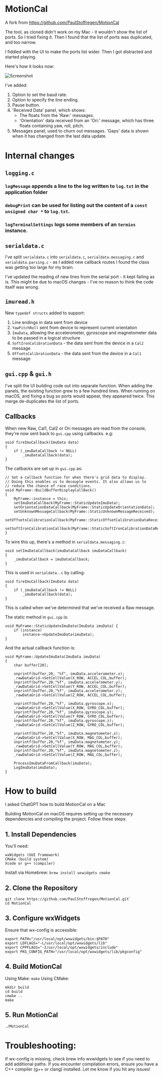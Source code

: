 # MotionCal
A fork from https://github.com/PaulStoffregen/MotionCal

The tool, as cloned didn't work on my Mac - it wouldn't show the list of ports. So I tried fixing it. Then I found that the list of ports was duplicated, and too narrow. 

I fiddled with the UI to make the ports list wider. Then I got distracted and started playing. 

Here's how it looks now:

![Screenshot](NewUI.jpg)

I've added:
1) Option to set the baud rate. 
2) Option to specify the line ending.
3) Pause button.
4) 'Received Data' panel, which shows:
   * The floats from the 'Raw:' messages.
   * 'Orientation' data received from an 'Ori:' message, which has three floats containing yaw, roll, pitch.
6) Messages panel, used to churn out messages. 'Gaps' data is shown when it has changed from the last data update.

# Internal changes
## `logging.c`
### `logMessage` appends a line to the log written to `log.txt` in the application folder
### `debugPrint` can be used for listing out the content of a `const unsigned char *` to `log.txt`. 
### `logTerminalSettings` logs some members of an `termios` instance. 

## `serialdata.c`
I've split `serialdata.c` into `serialdata.c`, `serialdata.messaging.c` and `serialdata.parsing.c` - as I added new callback routes I found the class was getting too large for my brain.

I've updated the reading of new lines from the serial port - it kept failing as is. This might be due to macOS changes - I've no reason to think the code itself was wrong.

## `imuread.h`
New `typedef structs` added to support:
1) Line endings in data sent from device
2) `YawPitchRoll` sent from device to represent current orientation
3) `ImuData`, allowing the accelerometer, gyroscope and magnetometer data to be passed in a logical structure
4) `SoftIronCalibrationData` - the data sent from the device in a `Cal2` message
5) `OffsetsCalibrationData` - the data sent from the device in a `Cal1` message

## `gui.cpp` & `gui.h`
I've split the UI building code out into separate function. When adding the panels, the existing function grew to a few hundred lines.
When running on macOS, and fixing a bug so ports would appear, they appeared twice. This merge de-duplicates the list of ports. 

## Callbacks

When new Raw, Cal1, Cal2 or Ori messages are read from the console, they're now sent back to `gui.cpp` using callbacks. e.g:

```
void fireImuCallback(ImuData data)
{
    if (_imuDataCallback != NULL)
        _imuDataCallback(data);
}
```

The callbacks are set up in `gui.cpp` as:
```
// Set a callback function for when there's grid data to display.
// Doing this enables us to decouple events. It also allows us to 
// reduce the chance of race conditions.
void MyFrame::BuildBufferDisplayCallBack()
{
    MyFrame::instance = this;
    setImuDataCallback(MyFrame::StaticUpdateImuData);
    setOrientationDataCallback(MyFrame::StaticUpdateOrientationData);
    setUnknownMessageCallback(MyFrame::StaticUnknownMessageReceived);
    setOffsetsCalibrationCallback(MyFrame::StaticOffsetCalibrationDataReceived);
    setSoftIronCalibrationCallback(MyFrame::StaticSoftIronCalibrationDataReceived);
}
```

To wire this up, there's a method in `serialdata.messaging.c`: 
```
void setImuDataCallback(imuDataCallback imuDataCallback)
{
    _imuDataCallback = imuDataCallback;
}
```

This is used in `serialdata..c` by calling:
```
void fireImuCallback(ImuData data)
{
    if (_imuDataCallback != NULL)
        _imuDataCallback(data);
}
```

This is called when we've determined that we've received a Raw message.


The static method in `gui.cpp` is:
```
void MyFrame::StaticUpdateImuData(ImuData imuData) {
    if (instance) 
        instance->UpdateImuData(imuData);
}
```

And the actual callback function is:
```
void MyFrame::UpdateImuData(ImuData imuData)
{
    char buffer[20];

    snprintf(buffer,20, "%f", imuData.accelerometer.x);
    _rawDataGrid->SetCellValue(X_ROW, ACCEL_COL,buffer);
    snprintf(buffer,20,"%f", imuData.accelerometer.y);    
    _rawDataGrid->SetCellValue(Y_ROW, ACCEL_COL,buffer);
    snprintf(buffer,20,"%f", imuData.accelerometer.z);    
    _rawDataGrid->SetCellValue(Z_ROW, ACCEL_COL,buffer);

    snprintf(buffer,20,"%f", imuData.gyroscope.x);
    _rawDataGrid->SetCellValue(X_ROW, GYRO_COL,buffer);
    snprintf(buffer,20,"%f", imuData.gyroscope.y);    
    _rawDataGrid->SetCellValue(Y_ROW, GYRO_COL,buffer);
    snprintf(buffer,20,"%f", imuData.gyroscope.z);    
    _rawDataGrid->SetCellValue(Z_ROW, GYRO_COL,buffer);
    
    snprintf(buffer,20,"%f", imuData.magnetometer.x);
    _rawDataGrid->SetCellValue(X_ROW, MAG_COL,buffer);
    snprintf(buffer,20,"%f", imuData.magnetometer.y);    
    _rawDataGrid->SetCellValue(Y_ROW, MAG_COL,buffer);
    snprintf(buffer,20,"%f", imuData.magnetometer.z);    
    _rawDataGrid->SetCellValue(Z_ROW, MAG_COL,buffer);
    
    ProcessImuDataFromCallback(imuData);
    LogImuData(imuData);
}

```


# How to build
I asked ChatGPT how to build MotionCal on a Mac

Building MotionCal on macOS requires setting up the necessary dependencies and compiling the project. Follow these steps:

## 1. Install Dependencies
You'll need:

```
wxWidgets (GUI framework)
CMake (build system)
Xcode or g++ (compiler)

```

Install via Homebrew:
`brew install wxwidgets cmake`

## 2. Clone the Repository
```
git clone https://github.com/PaulStoffregen/MotionCal.git`
cd MotionCal

```

## 3. Configure wxWidgets
Ensure that wx-config is accessible:

```
export PATH="/usr/local/opt/wxwidgets/bin:$PATH"
export LDFLAGS="-L/usr/local/opt/wxwidgets/lib"
export CPPFLAGS="-I/usr/local/opt/wxwidgets/include"
export PKG_CONFIG_PATH="/usr/local/opt/wxwidgets/lib/pkgconfig"

```

## 4. Build MotionCal

Using Make:
`make`
Using CMake:

```
mkdir build
cd build
cmake ..
make
```

## 5. Run MotionCal
`./MotionCal`


# Troubleshooting:
If wx-config is missing, check brew info wxwidgets to see if you need to add additional paths.
If you encounter compilation errors, ensure you have a C++ compiler (g++ or clang) installed.
Let me know if you hit any issues!
